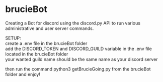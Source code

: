 # brucieBot
Creating a Bot for discord using the discord.py API  to run various administrative and user server commands.  

SETUP:     
          create a .env file in the brucieBot folder  
          add the DISCORD_TOKEN and DISCORD_GUILD variable in the .env file located in the brucieBot folder  
          your wanted guild name should be the same name as your discord server  
  
then run the command python3 getBrucieGoing.py from the brucieBot folder and enjoy!
